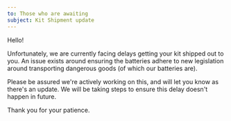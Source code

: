 ```yaml
---
to: Those who are awaiting
subject: Kit Shipment update
---
```


Hello!

Unfortunately, we are currently facing delays getting your kit shipped out to you. An issue exists around ensuring the batteries adhere to new legislation around transporting dangerous goods (of which our batteries are).

Please be assured we're actively working on this, and will let you know as there's an update. We will be taking steps to ensure this delay doesn't happen in future.

Thank you for your patience.
